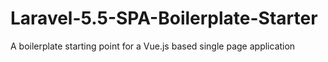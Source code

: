 # Laravel-5.5-SPA-Boilerplate-Starter
A boilerplate starting point for a Vue.js based single page application

